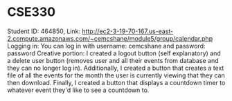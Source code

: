 # CSE330
Student ID: 464850, Link: http://ec2-3-19-70-167.us-east-2.compute.amazonaws.com/~cemcshane/module5/group/calendar.php  Logging in:  You can log in with username: cemcshane and password: password  Creative portion: I created a logout button (self explanatory) and a delete user button (removes user and all their events from database and they can no longer log in). Additionally, I created a button that creates a text file of all the events for the month the user is currently viewing that they can then download.  Finally, I created a button that displays a countdown timer to whatever event they'd like to see a countdown to.
